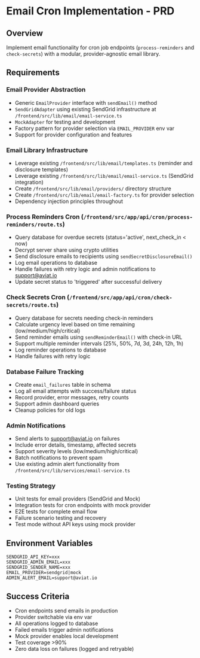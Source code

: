 # Email Cron Implementation - PRD

## Overview

Implement email functionality for cron job endpoints (`process-reminders` and `check-secrets`) with a modular, provider-agnostic email library.

## Requirements

### Email Provider Abstraction

- Generic `EmailProvider` interface with `sendEmail()` method
- `SendGridAdapter` using existing SendGrid infrastructure at `/frontend/src/lib/email/email-service.ts`
- `MockAdapter` for testing and development
- Factory pattern for provider selection via `EMAIL_PROVIDER` env var
- Support for provider configuration and features

### Email Library Infrastructure

- Leverage existing `/frontend/src/lib/email/templates.ts` (reminder and disclosure templates)
- Leverage existing `/frontend/src/lib/email/email-service.ts` (SendGrid integration)
- Create `/frontend/src/lib/email/providers/` directory structure
- Create `/frontend/src/lib/email/email-factory.ts` for provider selection
- Dependency injection principles throughout

### Process Reminders Cron (`/frontend/src/app/api/cron/process-reminders/route.ts`)

- Query database for overdue secrets (status='active', next_check_in < now)
- Decrypt server share using crypto utilities
- Send disclosure emails to recipients using `sendSecretDisclosureEmail()`
- Log email operations to database
- Handle failures with retry logic and admin notifications to <support@aviat.io>
- Update secret status to 'triggered' after successful delivery

### Check Secrets Cron (`/frontend/src/app/api/cron/check-secrets/route.ts`)

- Query database for secrets needing check-in reminders
- Calculate urgency level based on time remaining (low/medium/high/critical)
- Send reminder emails using `sendReminderEmail()` with check-in URL
- Support multiple reminder intervals (25%, 50%, 7d, 3d, 24h, 12h, 1h)
- Log reminder operations to database
- Handle failures with retry logic

### Database Failure Tracking

- Create `email_failures` table in schema
- Log all email attempts with success/failure status
- Record provider, error messages, retry counts
- Support admin dashboard queries
- Cleanup policies for old logs

### Admin Notifications

- Send alerts to <support@aviat.io> on failures
- Include error details, timestamp, affected secrets
- Support severity levels (low/medium/high/critical)
- Batch notifications to prevent spam
- Use existing admin alert functionality from `/frontend/src/lib/services/email-service.ts`

### Testing Strategy

- Unit tests for email providers (SendGrid and Mock)
- Integration tests for cron endpoints with mock provider
- E2E tests for complete email flow
- Failure scenario testing and recovery
- Test mode without API keys using mock provider

## Environment Variables

```
SENDGRID_API_KEY=xxx
SENDGRID_ADMIN_EMAIL=xxx
SENDGRID_SENDER_NAME=xxx
EMAIL_PROVIDER=sendgrid|mock
ADMIN_ALERT_EMAIL=support@aviat.io
```

## Success Criteria

- Cron endpoints send emails in production
- Provider switchable via env var
- All operations logged to database
- Failed emails trigger admin notifications
- Mock provider enables local development
- Test coverage >90%
- Zero data loss on failures (logged and retryable)
